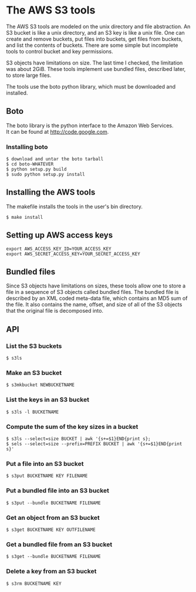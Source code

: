 # The AWS S3 tools
The AWS S3 tools are modeled on the unix directory and file abstraction.
An S3 bucket is like a unix directory, and an S3 key is like a unix file.
One can create and remove buckets, put files into buckets, get files from buckets, and list
the contents of buckets.   There are some simple but incomplete tools to 
control bucket and key permissions.

S3 objects have limitations on size.  The last time I checked, the limitation was about 2GiB.
These tools implement use bundled files, described later, to store large files.

The tools use the boto python library, which must be downloaded and installed.

## Boto
The boto library is the python interface to the Amazon Web Services.  
It can be found at http://code.google.com.

### Installing boto
    $ download and untar the boto tarball
    $ cd boto-WHATEVER
    $ python setup.py build
    $ sudo python setup.py install

## Installing the AWS tools
The makefile installs the tools in the user's bin directory.

    $ make install

## Setting up AWS access keys
    export AWS_ACCESS_KEY_ID=YOUR_ACCESS_KEY
    export AWS_SECRET_ACCESS_KEY=YOUR_SECRET_ACCESS_KEY

## Bundled files
Since S3 objects have limitations on sizes, these tools allow one to store a file in a sequence of S3 objects
called bundled files.  The bundled file is described by an XML coded meta-data file, which contains an MD5 sum
of the file.  It also contains the name, offset, and size of all of the S3 objects that the original file is 
decomposed into.  

## API

### List the S3 buckets
    $ s3ls

### Make an S3 bucket
    $ s3mkbucket NEWBUCKETNAME

### List the keys in an S3 bucket
    $ s3ls -l BUCKETNAME

### Compute the sum of the key sizes in a bucket
    $ s3ls --select=size BUCKET | awk '{s+=$1}END{print s};
    $ sels --select=size --prefix=PREFIX BUCKET | awk '{s+=$1}END{print s}'

### Put a file into an S3 bucket
    $ s3put BUCKETNAME KEY FILENAME

### Put a bundled  file into an S3 bucket
    $ s3put --bundle BUCKETNAME FILENAME

### Get an object from an S3 bucket
    $ s3get BUCKETNAME KEY OUTFILENAME

### Get a bundled file from an S3 bucket
    $ s3get --bundle BUCKETNAME FILENAME

### Delete a key from an S3 bucket
    $ s3rm BUCKETNAME KEY

